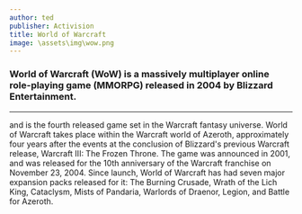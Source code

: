 ```yaml
---
author: ted
publisher: Activision
title: World of Warcraft
image: \assets\img\wow.png
---
```

<!-- Worldofwarcraft.md -->
### World of Warcraft (WoW) is a massively multiplayer online role-playing game (MMORPG) released in 2004 by Blizzard Entertainment.

<hr>
and is the fourth released game set in the Warcraft fantasy universe. World of Warcraft takes place within the Warcraft world of Azeroth, approximately four years after the events at the conclusion of Blizzard's previous Warcraft release, Warcraft III: The Frozen Throne. The game was announced in 2001, and was released for the 10th anniversary of the Warcraft franchise on November 23, 2004. Since launch, World of Warcraft has had seven major expansion packs released for it: The Burning Crusade, Wrath of the Lich King, Cataclysm, Mists of Pandaria, Warlords of Draenor, Legion, and Battle for Azeroth.